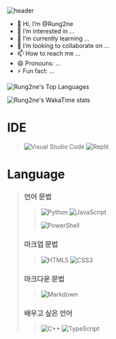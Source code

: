 ![header](https://capsule-render.vercel.app/api?type=waving&color=ecafc1&height=200&section=header&text=Banana0907&fontColor=ffffff&fontSize=60&fontAlignY=30)

- 👋 Hi, I’m @Rung2ne
- 👀 I’m interested in ...
- 🌱 I’m currently learning ...
- 💞️ I’m looking to collaborate on ...
- 📫 How to reach me ...
- 😄 Pronouns: ...
- ⚡ Fun fact: ...

<!---
![Rung2ne's GitHub stats](https://github-readme-stats.vercel.app/api?username=Rung2ne&bg_color=ecafc1,ecafc1,8ba4db&title_color=fff&text_color=fff&show_icons=true&count_private=true)
--->

![Rung2ne's Top Languages](https://github-readme-stats.vercel.app/api/top-langs/?username=Rung2ne&bg_color=ecafc1,ecafc1,8ba4db&title_color=fff&text_color=fff)

![Rung2ne's WakaTime stats](https://github-readme-stats.vercel.app/api/wakatime?username=Rung2ne)

# IDE
> ![Visual Studio Code](https://img.shields.io/badge/Visual%20Studio%20Code-0078d7.svg?style=for-the-badge&logo=visual-studio-code&logoColor=white)
> ![Replit](https://img.shields.io/badge/Replit-DD1200?style=for-the-badge&logo=Replit&logoColor=white)

# Language
> ### 언어 문법
>> ![Python](https://img.shields.io/badge/python-3670A0?style=for-the-badge&logo=python&logoColor=ffdd54)
>> ![JavaScript](https://img.shields.io/badge/javascript-%23323330.svg?style=for-the-badge&logo=javascript&logoColor=%23F7DF1E)
>>
>> ![PowerShell](https://img.shields.io/badge/PowerShell-%235391FE.svg?style=for-the-badge&logo=powershell&logoColor=white)
>
> ### 마크업 문법
>> ![HTML5](https://img.shields.io/badge/html5-%23E34F26.svg?style=for-the-badge&logo=html5&logoColor=white)
>> ![CSS3](https://img.shields.io/badge/css3-%231572B6.svg?style=for-the-badge&logo=css3&logoColor=white)
>
> ### 마크다운 문법
>> ![Markdown](https://img.shields.io/badge/markdown-%23000000.svg?style=for-the-badge&logo=markdown&logoColor=white)
>
> ### 배우고 싶은 언어
>> ![C++](https://img.shields.io/badge/c++-%2300599C.svg?style=for-the-badge&logo=c%2B%2B&logoColor=white)
>> ![TypeScript](https://img.shields.io/badge/typescript-%23007ACC.svg?style=for-the-badge&logo=typescript&logoColor=white)
